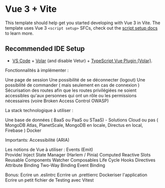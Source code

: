# Vue 3 + Vite

This template should help get you started developing with Vue 3 in Vite. The template uses Vue 3 `<script setup>` SFCs, check out the [script setup docs](https://v3.vuejs.org/api/sfc-script-setup.html#sfc-script-setup) to learn more.

## Recommended IDE Setup

- [VS Code](https://code.visualstudio.com/) + [Volar](https://marketplace.visualstudio.com/items?itemName=Vue.volar) (and disable Vetur) + [TypeScript Vue Plugin (Volar)](https://marketplace.visualstudio.com/items?itemName=Vue.vscode-typescript-vue-plugin).










Fonctionnalités à implémenter :

Une page de session 
Une possibilité de se déconnecter (logout)
Une possibilité de commander ( mais seulement en cas de connexion )
Sécurisation des routes afin que les routes privilégiées ne soient accessibles qu'aux personnes qui ont un rôle ou les permissions nécessaires (voire Broken Access Control OWASP) 

La stack technologique à utiliser :

Une base de données ( BaaS ou PaaS ou STaaS) - Solutions Cloud ou pas ( MongoDB Atlas, PlanetScale,  MongoDB en locale, Directus en local,  Firebase ) 
Docker


Importants:
Accessibilité (ARIA)

Les notions de Vue à utiliser :
Events (Emit)                    
Provide/ Inject
State Manager (Harlem / Pinia) 
Computed 
Reactive
Slots
Reusable Components
Watcher
Composables
Life Cycle Hooks 
Directives 
Attribute Binding 
Two-Way Binding
Event Binding 

Bonus:
Ecrire un .eslintrc 
Ecrrire un .prettierrc
Dockeriser l'application   
Ecrire un petit fichier de Testing avec Vitest 










